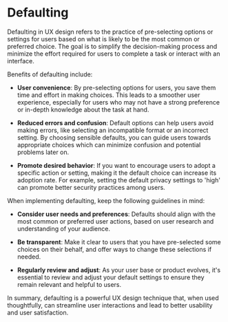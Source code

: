 # Defaulting

Defaulting in UX design refers to the practice of pre-selecting options or settings for users based on what is likely to be the most common or preferred choice. The goal is to simplify the decision-making process and minimize the effort required for users to complete a task or interact with an interface.

Benefits of defaulting include:

- **User convenience**: By pre-selecting options for users, you save them time and effort in making choices. This leads to a smoother user experience, especially for users who may not have a strong preference or in-depth knowledge about the task at hand.

- **Reduced errors and confusion**: Default options can help users avoid making errors, like selecting an incompatible format or an incorrect setting. By choosing sensible defaults, you can guide users towards appropriate choices which can minimize confusion and potential problems later on.

- **Promote desired behavior**: If you want to encourage users to adopt a specific action or setting, making it the default choice can increase its adoption rate. For example, setting the default privacy settings to 'high' can promote better security practices among users.

When implementing defaulting, keep the following guidelines in mind:

- **Consider user needs and preferences**: Defaults should align with the most common or preferred user actions, based on user research and understanding of your audience. 

- **Be transparent**: Make it clear to users that you have pre-selected some choices on their behalf, and offer ways to change these selections if needed.

- **Regularly review and adjust**: As your user base or product evolves, it's essential to review and adjust your default settings to ensure they remain relevant and helpful to users. 

In summary, defaulting is a powerful UX design technique that, when used thoughtfully, can streamline user interactions and lead to better usability and user satisfaction.